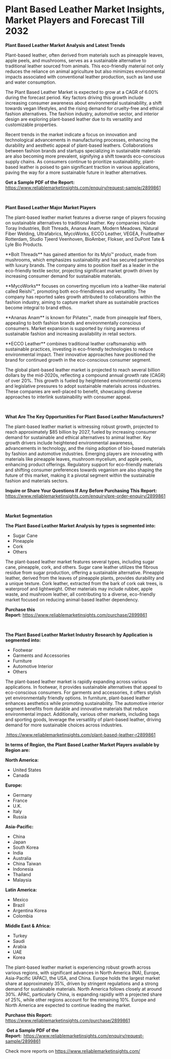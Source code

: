 <p><h1>Plant Based Leather Market Insights, Market Players and Forecast Till 2032</h1></p><p><strong>Plant Based Leather Market Analysis and Latest Trends</strong></p>
<p><p>Plant-based leather, often derived from materials such as pineapple leaves, apple peels, and mushrooms, serves as a sustainable alternative to traditional leather sourced from animals. This eco-friendly material not only reduces the reliance on animal agriculture but also minimizes environmental impacts associated with conventional leather production, such as land use and water consumption.</p><p>The Plant Based Leather Market is expected to grow at a CAGR of 6.00% during the forecast period. Key factors driving this growth include increasing consumer awareness about environmental sustainability, a shift towards vegan lifestyles, and the rising demand for cruelty-free and ethical fashion alternatives. The fashion industry, automotive sector, and interior design are exploring plant-based leather due to its versatility and customizable properties.</p><p>Recent trends in the market indicate a focus on innovation and technological advancements in manufacturing processes, enhancing the durability and aesthetic appeal of plant-based leathers. Collaborations between fashion brands and startups specializing in sustainable materials are also becoming more prevalent, signifying a shift towards eco-conscious supply chains. As consumers continue to prioritize sustainability, plant-based leather is poised to gain significant traction in various applications, paving the way for a more sustainable future in leather alternatives.</p></p>
<p><strong>Get a Sample PDF of the Report:&nbsp;</strong> <a href="https://www.reliablemarketinsights.com/enquiry/request-sample/2899861?utm_campaign=3535&utm_medium=2&utm_source=Github&utm_content=ia&utm_term=16032025&utm_id=plant-based-leather">https://www.reliablemarketinsights.com/enquiry/request-sample/2899861</a></p>
<p>&nbsp;</p>
<p><strong>Plant Based Leather Major Market Players</strong></p>
<p><p>The plant-based leather market features a diverse range of players focusing on sustainable alternatives to traditional leather. Key companies include Toray Industries, Bolt Threads, Ananas Anam, Modern Meadows, Natural Fiber Welding, Ultrafabrics, MycoWorks, ECCO Leather, VEGEA, Fruitleather Rotterdam, Studio Tjeerd Veenhoven, BioAmber, Flokser, and DuPont Tate & Lyle Bio Products.</p><p>**Bolt Threads** has gained attention for its Mylo™ product, made from mushrooms, which emphasizes sustainability and has secured partnerships with luxury brands. The company aims to position itself as a leader in the eco-friendly textile sector, projecting significant market growth driven by increasing consumer demand for sustainable materials.</p><p>**MycoWorks** focuses on converting mycelium into a leather-like material called Reishi™, promoting both eco-friendliness and versatility. The company has reported sales growth attributed to collaborations within the fashion industry, aiming to capture market share as sustainable practices become integral to brand ethos.</p><p>**Ananas Anam** is known for Piñatex™, made from pineapple leaf fibers, appealing to both fashion brands and environmentally conscious consumers. Market expansion is supported by rising awareness of sustainable fashion and increasing availability in retail sectors.</p><p>**ECCO Leather** combines traditional leather craftsmanship with sustainable practices, investing in eco-friendly technologies to reduce environmental impact. Their innovative approaches have positioned the brand for continued growth in the eco-conscious consumer segment.</p><p>The global plant-based leather market is projected to reach several billion dollars by the mid-2020s, reflecting a compound annual growth rate (CAGR) of over 20%. This growth is fueled by heightened environmental concerns and legislative pressures to adopt sustainable materials across industries. These companies are well-placed to benefit, showcasing diverse approaches to interlink sustainability with consumer appeal.</p></p>
<p>&nbsp;</p>
<p><strong>What Are The Key Opportunities For Plant Based Leather Manufacturers?</strong></p>
<p><p>The plant-based leather market is witnessing robust growth, projected to reach approximately $85 billion by 2027, fueled by increasing consumer demand for sustainable and ethical alternatives to animal leather. Key growth drivers include heightened environmental awareness, advancements in technology, and the rising adoption of bio-based materials by fashion and automotive industries. Emerging players are innovating with materials like pineapple leaves, mushroom mycelium, and apple peels, enhancing product offerings. Regulatory support for eco-friendly materials and shifting consumer preferences towards veganism are also shaping the future of this market, making it a pivotal segment within the sustainable fashion and materials sectors.</p></p>
<p><strong>Inquire or Share Your Questions If Any Before Purchasing This Report:</strong> <a href="https://www.reliablemarketinsights.com/enquiry/pre-order-enquiry/2899861?utm_campaign=3535&utm_medium=2&utm_source=Github&utm_content=ia&utm_term=16032025&utm_id=plant-based-leather">https://www.reliablemarketinsights.com/enquiry/pre-order-enquiry/2899861</a></p>
<p>&nbsp;</p>
<p><strong>Market Segmentation</strong></p>
<p><strong>The Plant Based Leather Market Analysis by types is segmented into:</strong></p>
<p><ul><li>Sugar Cane</li><li>Pineapple</li><li>Cork</li><li>Others</li></ul></p>
<p><p>The plant-based leather market features several types, including sugar cane, pineapple, cork, and others. Sugar cane leather utilizes the fibrous residue from sugar production, offering a sustainable alternative. Pineapple leather, derived from the leaves of pineapple plants, provides durability and a unique texture. Cork leather, extracted from the bark of cork oak trees, is waterproof and lightweight. Other materials may include rubber, apple waste, and mushroom leather, all contributing to a diverse, eco-friendly market focused on reducing animal-based leather dependency.</p></p>
<p><strong>Purchase this Report:&nbsp;</strong><a href="https://www.reliablemarketinsights.com/purchase/2899861?utm_campaign=3535&utm_medium=2&utm_source=Github&utm_content=ia&utm_term=16032025&utm_id=plant-based-leather">https://www.reliablemarketinsights.com/purchase/2899861</a></p>
<p>&nbsp;</p>
<p><strong>The Plant Based Leather Market Industry Research by Application is segmented into:</strong></p>
<p><ul><li>Footwear</li><li>Garments and Accessories</li><li>Furniture</li><li>Automotive Interior</li><li>Others</li></ul></p>
<p><p>The plant-based leather market is rapidly expanding across various applications. In footwear, it provides sustainable alternatives that appeal to eco-conscious consumers. For garments and accessories, it offers stylish yet environmentally friendly options. In furniture, plant-based leather enhances aesthetics while promoting sustainability. The automotive interior segment benefits from durable and innovative materials that reduce environmental impact. Additionally, various other markets, including bags and sporting goods, leverage the versatility of plant-based leather, driving demand for more sustainable choices across industries.</p></p>
<p><a href="https://www.reliablemarketinsights.com/plant-based-leather-r2899861?utm_campaign=3535&utm_medium=2&utm_source=Github&utm_content=ia&utm_term=16032025&utm_id=plant-based-leather">&nbsp;https://www.reliablemarketinsights.com/plant-based-leather-r2899861</a></p>
<p><strong>In terms of Region, the Plant Based Leather Market Players available by Region are:</strong></p>
<p>
    <p> <strong> North America: </strong>
        <ul>
            <li>United States</li>
            <li>Canada</li>
        </ul>
        </p> 
    <p> <strong> Europe: </strong>
        <ul>
            <li>Germany</li>
            <li>France</li>
            <li>U.K.</li>
            <li>Italy</li>
            <li>Russia</li>
        </ul>
        </p> 
    <p> <strong> Asia-Pacific: </strong>
        <ul>
            <li>China</li>
            <li>Japan</li>
            <li>South Korea</li>
            <li>India</li>
            <li>Australia</li>
            <li>China Taiwan</li>
            <li>Indonesia</li>
            <li>Thailand</li>
            <li>Malaysia</li>
        </ul>
        </p> 
    <p> <strong> Latin America: </strong>
        <ul>
            <li>Mexico</li>
            <li>Brazil</li>
            <li>Argentina Korea</li>
            <li>Colombia</li>
        </ul>
        </p> 
    <p> <strong> Middle East & Africa: </strong>
        <ul>
            <li>Turkey</li>
            <li>Saudi</li>
            <li>Arabia</li>
            <li>UAE</li>
            <li>Korea</li>
        </ul>
    </p>
    </p>
<p><p>The plant-based leather market is experiencing robust growth across various regions, with significant advances in North America (NA), Europe, Asia-Pacific (APAC), the USA, and China. Europe holds the largest market share at approximately 35%, driven by stringent regulations and a strong demand for sustainable materials. North America follows closely at around 30%. APAC, particularly China, is expanding rapidly with a projected share of 25%, while other regions account for the remaining 10%. Europe and North America are expected to continue leading the market.</p></p>
<p><strong>Purchase this Report: </strong><a href="https://www.reliablemarketinsights.com/purchase/2899861?utm_campaign=3535&utm_medium=2&utm_source=Github&utm_content=ia&utm_term=16032025&utm_id=plant-based-leather">https://www.reliablemarketinsights.com/purchase/2899861</a></p>
<p>&nbsp;<strong>Get a Sample PDF of the Report:&nbsp;&nbsp;</strong><a href="https://www.reliablemarketinsights.com/enquiry/request-sample/2899861?utm_campaign=3535&utm_medium=2&utm_source=Github&utm_content=ia&utm_term=16032025&utm_id=plant-based-leather">https://www.reliablemarketinsights.com/enquiry/request-sample/2899861</a></p>
<p><strong></strong></p>
<p>Check more reports on <a href="https://www.reliablemarketinsights.com/?utm_campaign=3535&utm_medium=2&utm_source=Github&utm_content=ia&utm_term=16032025&utm_id=plant-based-leather">https://www.reliablemarketinsights.com/</a></p>